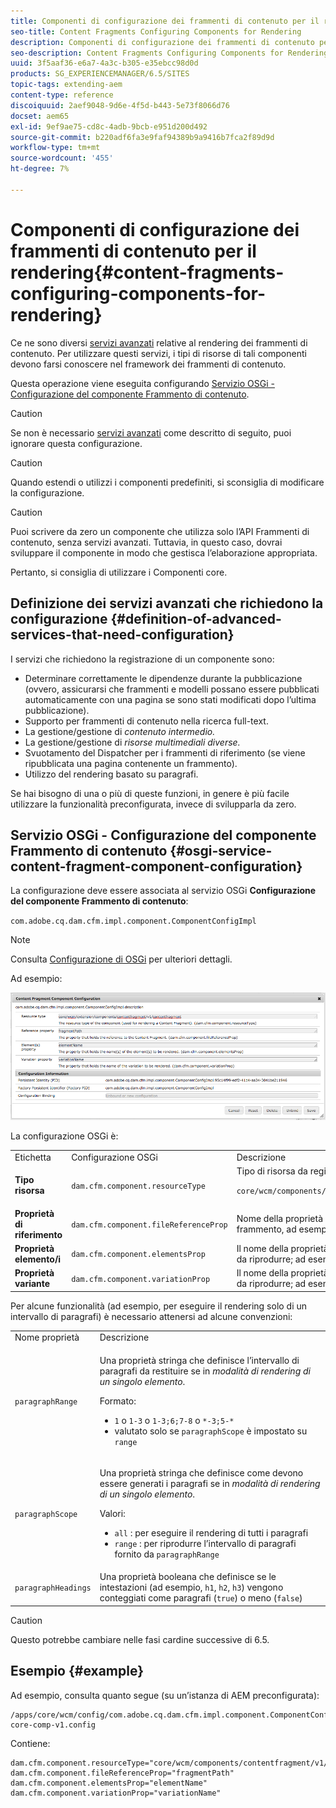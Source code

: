 ```yaml
---
title: Componenti di configurazione dei frammenti di contenuto per il rendering
seo-title: Content Fragments Configuring Components for Rendering
description: Componenti di configurazione dei frammenti di contenuto per il rendering
seo-description: Content Fragments Configuring Components for Rendering
uuid: 3f5aaf36-e6a7-4a3c-b305-e35ebcc98d0d
products: SG_EXPERIENCEMANAGER/6.5/SITES
topic-tags: extending-aem
content-type: reference
discoiquuid: 2aef9048-9d6e-4f5d-b443-5e73f8066d76
docset: aem65
exl-id: 9ef9ae75-cd8c-4adb-9bcb-e951d200d492
source-git-commit: b220adf6fa3e9faf94389b9a9416b7fca2f89d9d
workflow-type: tm+mt
source-wordcount: '455'
ht-degree: 7%

---
```


# Componenti di configurazione dei frammenti di contenuto per il rendering{#content-fragments-configuring-components-for-rendering}

Ce ne sono diversi [servizi avanzati](/help/sites-developing/content-fragments-config-components-rendering.md#definition-of-advanced-services-that-need-configuration) relative al rendering dei frammenti di contenuto. Per utilizzare questi servizi, i tipi di risorse di tali componenti devono farsi conoscere nel framework dei frammenti di contenuto.

Questa operazione viene eseguita configurando [Servizio OSGi - Configurazione del componente Frammento di contenuto](#osgi-service-content-fragment-component-configuration).

>[!CAUTION]
>
>Se non è necessario [servizi avanzati](/help/sites-developing/content-fragments-config-components-rendering.md#definition-of-advanced-services-that-need-configuration) come descritto di seguito, puoi ignorare questa configurazione.

>[!CAUTION]
>
>Quando estendi o utilizzi i componenti predefiniti, si sconsiglia di modificare la configurazione.

>[!CAUTION]
>
>Puoi scrivere da zero un componente che utilizza solo l’API Frammenti di contenuto, senza servizi avanzati. Tuttavia, in questo caso, dovrai sviluppare il componente in modo che gestisca l’elaborazione appropriata.
>
>Pertanto, si consiglia di utilizzare i Componenti core.

## Definizione dei servizi avanzati che richiedono la configurazione {#definition-of-advanced-services-that-need-configuration}

I servizi che richiedono la registrazione di un componente sono:

* Determinare correttamente le dipendenze durante la pubblicazione (ovvero, assicurarsi che frammenti e modelli possano essere pubblicati automaticamente con una pagina se sono stati modificati dopo l’ultima pubblicazione).
* Supporto per frammenti di contenuto nella ricerca full-text.
* La gestione/gestione di *contenuto intermedio.*
* La gestione/gestione di *risorse multimediali diverse.*
* Svuotamento del Dispatcher per i frammenti di riferimento (se viene ripubblicata una pagina contenente un frammento).
* Utilizzo del rendering basato su paragrafi.

Se hai bisogno di una o più di queste funzioni, in genere è più facile utilizzare la funzionalità preconfigurata, invece di svilupparla da zero.

## Servizio OSGi - Configurazione del componente Frammento di contenuto {#osgi-service-content-fragment-component-configuration}

La configurazione deve essere associata al servizio OSGi **Configurazione del componente Frammento di contenuto**:

`com.adobe.cq.dam.cfm.impl.component.ComponentConfigImpl`

>[!NOTE]
>
>Consulta [Configurazione di OSGi](/help/sites-deploying/configuring-osgi.md) per ulteriori dettagli.

Ad esempio:

![cfm-01](assets/cfm-01.png)

La configurazione OSGi è:

<table>
 <tbody>
  <tr>
   <td>Etichetta</td>
   <td>Configurazione OSGi<br /> </td>
   <td>Descrizione</td>
  </tr>
  <tr>
   <td><strong>Tipo risorsa</strong></td>
   <td><code>dam.cfm.component.resourceType</code></td>
   <td>Tipo di risorsa da registrare, ad esempio <br /> <p><span class="cmp-examples-demo__property-value"><code>core/wcm/components/contentfragment/v1/contentfragment</code></code></p> </td>
  </tr>
  <tr>
   <td><strong>Proprietà di riferimento</strong></td>
   <td><code>dam.cfm.component.fileReferenceProp</code></td>
   <td>Nome della proprietà che contiene il riferimento al frammento, ad esempio <code>fragmentPath</code> o <code>fileReference</code></td>
  </tr>
  <tr>
   <td><strong>Proprietà elemento/i</strong></td>
   <td><code>dam.cfm.component.elementsProp</code></td>
   <td>Il nome della proprietà che contiene i nomi degli elementi da riprodurre; ad esempio<code>elementName</code></td>
  </tr>
  <tr>
   <td><strong>Proprietà variante</strong><br /> </td>
   <td><code>dam.cfm.component.variationProp</code></td>
   <td>Il nome della proprietà che contiene il nome della variante da riprodurre; ad esempio<code>variationName</code></td>
  </tr>
 </tbody>
</table>

Per alcune funzionalità (ad esempio, per eseguire il rendering solo di un intervallo di paragrafi) è necessario attenersi ad alcune convenzioni:

<table>
 <tbody>
  <tr>
   <td>Nome proprietà</td>
   <td>Descrizione</td>
  </tr>
  <tr>
   <td><code>paragraphRange</code></td>
   <td><p>Una proprietà stringa che definisce l’intervallo di paragrafi da restituire se in <em>modalità di rendering di un singolo elemento</em>.</p> <p>Formato:</p>
    <ul>
     <li><code>1</code> o <code>1-3</code> o <code>1-3;6;7-8</code> o <code>*-3;5-*</code></li>
     <li>valutato solo se <code>paragraphScope</code> è impostato su <code>range</code></li>
    </ul> </td>
  </tr>
  <tr>
   <td><code>paragraphScope</code></td>
   <td><p>Una proprietà stringa che definisce come devono essere generati i paragrafi se in <em>modalità di rendering di un singolo elemento</em>.</p> <p>Valori:</p>
    <ul>
     <li><code>all</code> : per eseguire il rendering di tutti i paragrafi</li>
     <li><code>range</code> : per riprodurre l’intervallo di paragrafi fornito da <code>paragraphRange</code></li>
    </ul> </td>
  </tr>
  <tr>
   <td><code>paragraphHeadings</code></td>
   <td>Una proprietà booleana che definisce se le intestazioni (ad esempio, <code>h1</code>, <code>h2</code>, <code>h3</code>) vengono conteggiati come paragrafi (<code>true</code>) o meno (<code>false</code>)</td>
  </tr>
 </tbody>
</table>

>[!CAUTION]
>
>Questo potrebbe cambiare nelle fasi cardine successive di 6.5.

## Esempio {#example}

Ad esempio, consulta quanto segue (su un’istanza di AEM preconfigurata):

```
/apps/core/wcm/config/com.adobe.cq.dam.cfm.impl.component.ComponentConfigImpl-core-comp-v1.config
```

Contiene:

```
dam.cfm.component.resourceType="core/wcm/components/contentfragment/v1/contentfragment"
dam.cfm.component.fileReferenceProp="fragmentPath"
dam.cfm.component.elementsProp="elementName"
dam.cfm.component.variationProp="variationName"
```
